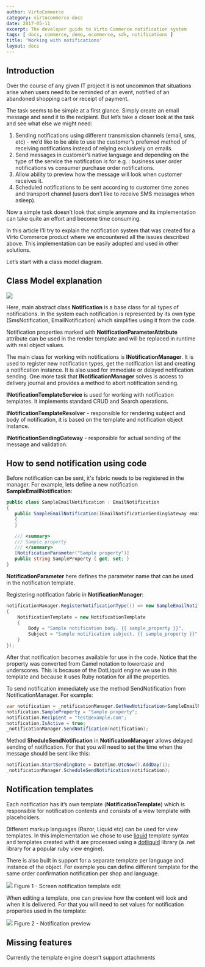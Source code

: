 ```yaml
---
author: VirtoCommerce
category: virtocommerce-docs
date: 2017-05-11
excerpt: The developer guide to Virto Commerce notification system
tags: [ docs, commerce, demo, ecommerce, sdk, notifications ]
title: 'Working with notifications'
layout: docs
---
```

## Introduction

Over the course of any given IT project it is not uncommon that situations arise when users need to be reminded of an event, notified of an abandoned shopping cart or receipt of payment.

The task seems to be simple at a first glance. Simply create an email message and send it to the recipient. But let’s take a closer look at the task and see what else we might need:
1. Sending notifications using different transmission channels (email, sms, etc) - we’d like to be able to use the customer’s preferred method of receiving notifications instead of relying exclusively on emails.
1. Send messages in customer’s native language and depending on the type of the service the notification is for e.g. : business user order notifications vs consumer purchase order notifications.
1. Allow ability to preview how the message will look when customer receives it.
1. Scheduled notifications to be sent according to customer time zones and transport channel (users don’t like to receive SMS messages when asleep).

Now a simple task doesn’t look that simple anymore and its implementation can take quite an effort and become time consuming.

In this article I’ll try to explain the notification system that was created for a Virto Commerce product where we encountered all the issues described above. This implementation can be easily adopted and used in other solutions.

Let’s start with a class model diagram.

## Class Model explanation

![](../../../../assets/images/docs/working-with-notifications-cd.png)

Here, main abstract class **Notification** is a base class for all types of notifications. In the system each notification is represented by its own type (SmsNotification, EmailNotification) which simplifies using it from the code.

Notification properties marked with **NotificationParameterAttribute** attribute can be used in the render template and will be replaced in runtime with real object values.

The main class for working with notifications is **INotificationManager**. It is used to register new notification types, get the notification list and creating a notification instance. It is also used for immediate or delayed notification sending. One more task that **INotificationManager** solves is access to delivery journal and provides a method to abort notification sending.

**INotificationTemplateService** is used for working with notification templates. It implements standard CRUD and Search operations.

**INotificationTemplateResolver** - responsible for rendering subject and body of notification, it is based on the template and notification object instance.

**INotificationSendingGateway** - responsible for actual sending of the message and validation.

## How to send notification using code

Before notification can be sent, it's fabric needs to be registered in the manager. For example, lets define a new notification **SampleEmailNotification**:

```C#
public class SampleEmailNotification : EmailNotification
{
   public SampleEmailNotification(IEmailNotificationSendingGateway emailNotificationSendingGateway) : base(emailNotificationSendingGateway)
   {
   }

   /// <summary>
   /// Sample property
   /// </summary>
   [NotificationParameter("Sample property")]
   public string SampleProperty { get; set; }
}
```

**NotificationParameter** here defines the parameter name that can be used in the notification template.

Registering notification fabric in **NotificationManager**:

```C#
notificationManager.RegisterNotificationType(() => new SampleEmailNotification (container.Resolve<IEmailNotificationSendingGateway>())
{
    NotificationTemplate = new NotificationTemplate
    {
        Body = "Sample notification body. {{ sample_property }}",
        Subject = "Sample notification subject. {{ sample_property }}"
    }
});
```

After that notification becomes available for use in the code. Notice that the property was converted from Camel notation to lowercase and underscores. This is because of the DotLiquid engine we use in this template and because it uses Ruby notation for all the properties.

To send notification immediately use the method SendNotification from NotificationManager. For example:

```C#
var notification = _notificationManager.GetNewNotification<SampleEmailNotification>();
notification.SampleProperty = "Sample property";
notification.Recipient = "test@example.com";
notification.IsActive = true;
_notificationManager.SendNotification(notification);
```

Method **SheduleSendNotification** in **NotificationManager** allows delayed sending of notification. For that you will need to set the time when the message should be sent like this:

```C#
notification.StartSendingDate = DateTime.UtcNow().AddDay(1);
_notificationManager.ScheduleSendNotification(notification);
```

## Notification templates

Each notification has it’s own template (**NotificationTemplate**) which is responsible for notification contents and consists of a view template with placeholders.

Different markup languages (Razor, Liquid etc) can be used for view templates. In this implementation we chose to use [liquid](http://liquidmarkup.org) template syntax and templates created with it are processed using a [dotliquid](http://dotliquidmarkup.org) library (a .net library for a popular ruby view engine).

There is also built in support for a separate template per language and instance of the object. For example you can define different template for the same order confirmation notification per shop and language.


![](../../../../assets/images/docs/working-with-notifications-fig-1.png)
Figure 1 - Screen notification template edit

When editing a template, one can preview how the content will look and when it is delivered. For that you will need to set values for notification properties used in the template:


![](../../../../assets/images/docs/working-with-notifications-fig-2.png)
Figure 2 - Notification preview

## Missing features

Currently the template engine doesn’t support attachments

